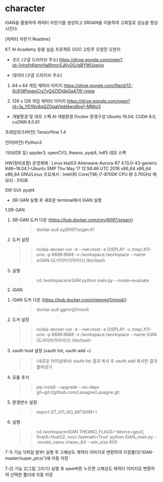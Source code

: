 # character
iGAN을 활용하여 캐릭터 자판기를 생성하고 SRGAN을 이용하여 고화질로 성능을 향상시킨다.

[캐릭터 자판기 Readme]

KT AI Academy
응용 실습 프로젝트
GOO 고민주 오영진 오현지


* 코드 
(구글 드라이브 주소) https://drive.google.com/open?id=1nhzfn6gmrHa6hmn5JKyG0JgBYWUxpnix 

* 데이터
(구글 드라이브 주소)
1) 64 x 64 게임 캐릭터 이미지
https://drive.google.com/file/d/1Z-6c61dPqspxCrs7vQ4ZIDIdqGa47i9-/view 

2) 128 x 128 게임 캐릭터 이미지
https://drive.google.com/open?id=1a_YG1Ny8qQZOgaVlpkNwu6bg1-MNlxi3  

* 개발환경 및 데모 스펙
AI 개발환경
Docker 환경구성
Ubuntu 16.04, CUDA 8.0, cuDNN 8.0.61

프레임워크(버전)
Tensorflow 1.4

언어(버전)
Python3

기타(IDE 등)
spyder3, openCV3, theano, pyqt4, hdf5
데모 스펙

HW(장비포함)
운영체제 : Linux ktai03-Alienware-Aurora-R7 4.13.0-43-generic #48~16.04.1-Ubuntu SMP Thu May 17 12:56:46 UTC 2018 x86_64 x86_64 x86_64 GNU/Linux
프로세서 :  Intel(R) Core(TM) i7-8700K CPU @ 3.70GHz
메모리 : 31GiB

SW
GUI: pyqt4


* SR-GAN 실행 후 새로운 terminal에서 iGAN 실행

1.SR-GAN

1) SR-GAN 도커 다운 (https://hub.docker.com/r/oyj9097/srgan/)

   >> docker pull oyj9097/srgan:01

2) 도커 설정 

   >> nvidia-docker run -it --net=host -e DISPLAY -v /tmp/.X11-unix -p 8888:8888 -v /workspace:/workspace --name srGAN (도커이미지아이디) /bin/bash

3) 실행

   >> cd /workspace/srGAN
   >> python main.py --mode=evaluate




2. iGAN

1) iGAN 도커 다운 (https://hub.docker.com/r/ggmmjj1/mini4/)

    >> docker pull ggmmjj1/mini4

2) 도커 설정 

    >> nvidia-docker run -it --net=host -e DISPLAY -v /tmp/.X11-unix -p 8888:8888 -v /workspace:/workspace --name iGAN (도커이미지아이디) /bin/bash

3) xauth host 설정 (xauth list, xauth add ~)
    
    >> (새로운 터미널에서) xauth list
    결과 복사 후
    >> xauth add 복사한 결과 붙여넣기

4) 모듈 추가

    >> pip install --upgrade --no-deps git+git://github.com/Lasagne/Lasagne.git

5) 환경변수 설정

    >> export QT_X11_NO_MITSHM=1

6) 실행 

    >> cd /workspace/iGAN
    >> THEANO_FLAGS='device=gpu0, floatX=float32, nvcc.fastmath=True' python iGAN_main.py --model_name charac_64 --win_size 600

7-1) 기능 1(파일 첨부) 실행 후 고해상도 캐릭터 이미지로 변환하여 지정폴더('iGAN-master/super_pics/')에 자동 저장

7-2) 기능 2(그림 그리기) 실행 후 save버튼 누르면 고해상도 캐릭터 이미지로 변환하여 선택한 폴더에 자동 저장
